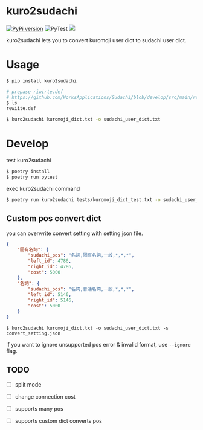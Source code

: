 # kuro2sudachi

[![PyPi version](https://img.shields.io/pypi/v/kuro2sudachi.svg)](https://pypi.python.org/pypi/kuro2sudachi/)
![PyTest](https://github.com/po3rin/kuro2sudachi/workflows/PyTest/badge.svg)
[![](https://img.shields.io/badge/python-3.9+-blue.svg)](https://www.python.org/downloads/release/python-390/)

kuro2sudachi lets you to convert kuromoji user dict to sudachi user dict.

# Usage

```sh
$ pip install kuro2sudachi

# prepase riwirte.def
# https://github.com/WorksApplications/Sudachi/blob/develop/src/main/resources/rewrite.def
$ ls
rewiite.def

$ kuro2sudachi kuromoji_dict.txt -o sudachi_user_dict.txt
```

# Develop

test kuro2sudachi

```sh
$ poetry install
$ poetry run pytest
```

exec kuro2sudachi command

```sh
$ poetry run kuro2sudachi tests/kuromoji_dict_test.txt -o sudachi_user_dict.txt
```

## Custom pos convert dict

you can overwrite convert setting with setting json file.

```json
{
    "固有名詞": {
        "sudachi_pos": "名詞,固有名詞,一般,*,*,*",
        "left_id": 4786,
        "right_id": 4786,
        "cost": 5000
    },
    "名詞": {
        "sudachi_pos": "名詞,普通名詞,一般,*,*,*",
        "left_id": 5146,
        "right_id": 5146,
        "cost": 5000
    }
}

```

```$
$ kuro2sudachi kuromoji_dict.txt -o sudachi_user_dict.txt -s convert_setting.json
```

if you want to ignore unsupported pos error & invalid format, use `--ignore` flag.

## TODO

- [ ] split mode
- [ ] change connection cost
- [ ] supports many pos
- [ ] supports custom dict converts pos

